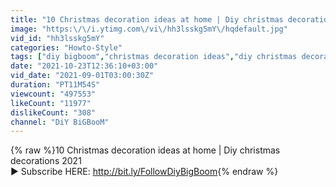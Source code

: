 ```yaml
---
title: "10 Christmas decoration ideas at home | Diy christmas decorations 2021"
image: "https:\/\/i.ytimg.com\/vi\/hh3lsskg5mY\/hqdefault.jpg"
vid_id: "hh3lsskg5mY"
categories: "Howto-Style"
tags: ["diy bigboom","christmas decoration ideas","diy christmas decorations"]
date: "2021-10-23T12:36:10+03:00"
vid_date: "2021-09-01T03:00:30Z"
duration: "PT11M54S"
viewcount: "497553"
likeCount: "11977"
dislikeCount: "308"
channel: "DiY BiGBooM"
---
```

{% raw %}10 Christmas decoration ideas at home | Diy christmas decorations 2021<br />► Subscribe HERE: <a rel="nofollow" target="blank" href="http://bit.ly/FollowDiyBigBoom">http://bit.ly/FollowDiyBigBoom</a>{% endraw %}
